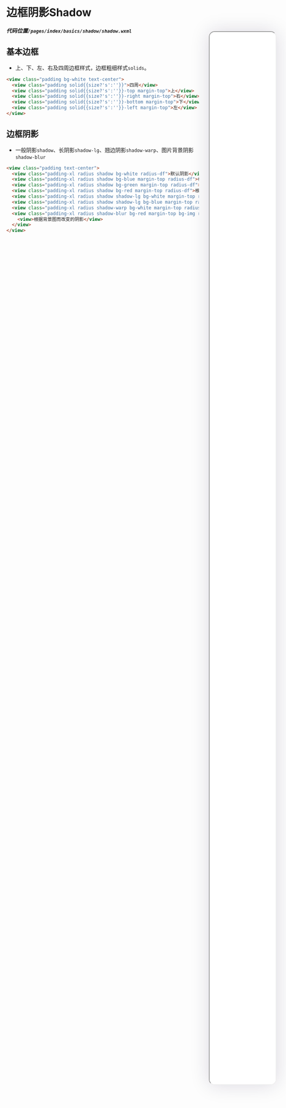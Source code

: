 <!--
 * @Descripttion: 
 * @version: V1.0
 * @Author: Xiaokang Lei
 * @email: lxk201808@163.com
 * @Date: 2022-12-02 17:39:32
 * @LastEditors: Xiaokang Lei
 * @LastEditTime: 2022-12-06 22:45:22
-->

<div class="minipre" style="width:18%; height:86%; float:right; position:fixed; right:3%;top: 4%;z-index: 99;">
    <iframe src="./h5/index.html#/pages/index/basics/shadow/shadow" width="100%" height="80%" style="border-radius:15px; box-shadow:0 0 50px 0px rgb(30 0 60 / 15%);"></iframe>
</div>

# 边框阴影Shadow

***代码位置`/pages/index/basics/shadow/shadow.wxml`***

## 基本边框

- 上、下、左、右及四周边框样式，边框粗细样式`solids`。

```html
<view class="padding bg-white text-center">
  <view class="padding solid{{size?'s':''}}">四周</view>
  <view class="padding solid{{size?'s':''}}-top margin-top">上</view>
  <view class="padding solid{{size?'s':''}}-right margin-top">右</view>
  <view class="padding solid{{size?'s':''}}-bottom margin-top">下</view>
  <view class="padding solid{{size?'s':''}}-left margin-top">左</view>
</view>
```

## 边框阴影

- 一般阴影`shadow`、长阴影`shadow-lg`、翘边阴影`shadow-warp`、图片背景阴影`shadow-blur`

```html
<view class="padding text-center">
  <view class="padding-xl radius shadow bg-white radius-df">默认阴影</view>
  <view class="padding-xl radius shadow bg-blue margin-top radius-df">根据背景颜色而改变的阴影</view>
  <view class="padding-xl radius shadow bg-green margin-top radius-df">根据背景颜色而改变的阴影</view>
  <view class="padding-xl radius shadow bg-red margin-top radius-df">根据背景颜色而改变的阴影</view>
  <view class="padding-xl radius shadow shadow-lg bg-white margin-top radius-df">长阴影</view>
  <view class="padding-xl radius shadow shadow-lg bg-blue margin-top radius-df">长阴影</view>
  <view class="padding-xl radius shadow-warp bg-white margin-top radius-df">翘边阴影</view>
  <view class="padding-xl radius shadow-blur bg-red margin-top bg-img radius-df" style="background-image:url(https://ossweb-img.qq.com/images/lol/web201310/skin/big91005.jpg);">
    <view>根据背景图而改变的阴影</view>
  </view>
</view>
```

